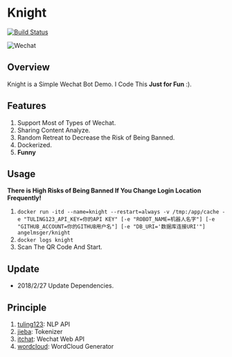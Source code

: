 # Knight
[![Build Status](https://travis-ci.org/AngelMsger/Knight.svg?branch=master)](https://travis-ci.org/AngelMsger/Knight)

![Wechat](//res.wx.qq.com/a/wx_fed/weixin_portal/res/static/img/3sPNXyP.gif)

## Overview
Knight is a Simple Wechat Bot Demo. I Code This **Just for Fun** :).

## Features
1. Support Most of Types of Wechat.
2. Sharing Content Analyze.
3. Random Retreat to Decrease the Risk of Being Banned.
4. Dockerized.
5. **Funny**

## Usage
**There is High Risks of Being Banned If You Change Login Location Frequently!**
1. `docker run -itd --name=knight --restart=always -v /tmp:/app/cache -e "TULING123_API_KEY=你的API KEY" [-e "ROBOT_NAME=机器人名字"] [-e "GITHUB_ACCOUNT=你的GITHUB用户名"] [-e "DB_URI='数据库连接URI'"] angelmsger/knight`
2. `docker logs knight`
3. Scan The QR Code And Start.

## Update
* 2018/2/27 Update Dependencies.

## Principle
1. [tuling123](http://www.tuling123.com/): NLP API
2. [jieba](https://github.com/fxsjy/jieba): Tokenizer
3. [itchat](https://github.com/littlecodersh/ItChat): Wechat Web API
4. [wordcloud](https://github.com/amueller/word_cloud): WordCloud Generator

